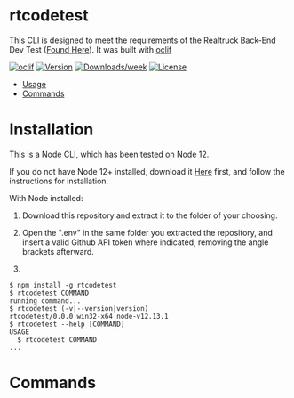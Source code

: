 rtcodetest
==========

This CLI is designed to meet the requirements of the Realtruck Back-End Dev Test ([Found Here](https://github.com/AutoCustoms/back-end-dev-test)).  It was built with [oclif](https://oclif.io/)

[![oclif](https://img.shields.io/badge/cli-oclif-brightgreen.svg)](https://oclif.io)
[![Version](https://img.shields.io/npm/v/rtcodetest.svg)](https://npmjs.org/package/rtcodetest)
[![Downloads/week](https://img.shields.io/npm/dw/rtcodetest.svg)](https://npmjs.org/package/rtcodetest)
[![License](https://img.shields.io/npm/l/rtcodetest.svg)](https://github.com/siege-master/ideal-memory/blob/master/package.json)

<!-- toc -->
* [Usage](#usage)
* [Commands](#commands)
<!-- tocstop -->
# Installation

This is a Node CLI, which has been tested on Node 12.

If you do not have Node 12+ installed, download it [Here](https://nodejs.org/en/download/) first, and follow the instructions for installation.

With Node installed:

1.  Download this repository and extract it to the folder of your choosing.  

2.  Open the ".env" in the same folder you extracted the repository, and insert a valid Github API token where indicated, removing the angle brackets afterward.  

3.  

<!-- usage -->
```sh-session
$ npm install -g rtcodetest
$ rtcodetest COMMAND
running command...
$ rtcodetest (-v|--version|version)
rtcodetest/0.0.0 win32-x64 node-v12.13.1
$ rtcodetest --help [COMMAND]
USAGE
  $ rtcodetest COMMAND
...
```
<!-- usagestop -->
# Commands
<!-- commands -->

<!-- commandsstop -->
